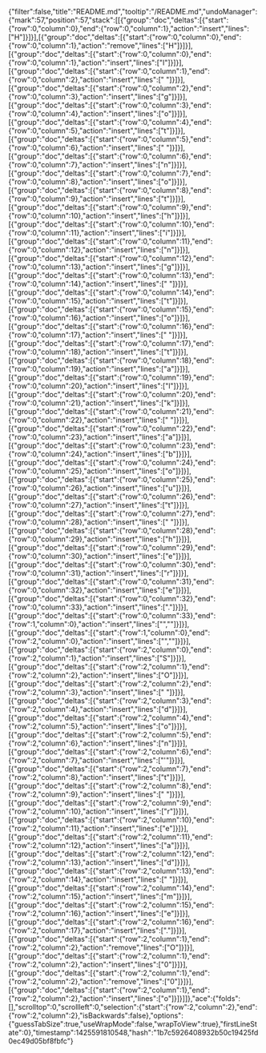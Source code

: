 {"filter":false,"title":"README.md","tooltip":"/README.md","undoManager":{"mark":57,"position":57,"stack":[[{"group":"doc","deltas":[{"start":{"row":0,"column":0},"end":{"row":0,"column":1},"action":"insert","lines":["H"]}]}],[{"group":"doc","deltas":[{"start":{"row":0,"column":0},"end":{"row":0,"column":1},"action":"remove","lines":["H"]}]}],[{"group":"doc","deltas":[{"start":{"row":0,"column":0},"end":{"row":0,"column":1},"action":"insert","lines":["I"]}]}],[{"group":"doc","deltas":[{"start":{"row":0,"column":1},"end":{"row":0,"column":2},"action":"insert","lines":[" "]}]}],[{"group":"doc","deltas":[{"start":{"row":0,"column":2},"end":{"row":0,"column":3},"action":"insert","lines":["g"]}]}],[{"group":"doc","deltas":[{"start":{"row":0,"column":3},"end":{"row":0,"column":4},"action":"insert","lines":["o"]}]}],[{"group":"doc","deltas":[{"start":{"row":0,"column":4},"end":{"row":0,"column":5},"action":"insert","lines":["t"]}]}],[{"group":"doc","deltas":[{"start":{"row":0,"column":5},"end":{"row":0,"column":6},"action":"insert","lines":[" "]}]}],[{"group":"doc","deltas":[{"start":{"row":0,"column":6},"end":{"row":0,"column":7},"action":"insert","lines":["n"]}]}],[{"group":"doc","deltas":[{"start":{"row":0,"column":7},"end":{"row":0,"column":8},"action":"insert","lines":["o"]}]}],[{"group":"doc","deltas":[{"start":{"row":0,"column":8},"end":{"row":0,"column":9},"action":"insert","lines":["t"]}]}],[{"group":"doc","deltas":[{"start":{"row":0,"column":9},"end":{"row":0,"column":10},"action":"insert","lines":["h"]}]}],[{"group":"doc","deltas":[{"start":{"row":0,"column":10},"end":{"row":0,"column":11},"action":"insert","lines":["i"]}]}],[{"group":"doc","deltas":[{"start":{"row":0,"column":11},"end":{"row":0,"column":12},"action":"insert","lines":["n"]}]}],[{"group":"doc","deltas":[{"start":{"row":0,"column":12},"end":{"row":0,"column":13},"action":"insert","lines":["g"]}]}],[{"group":"doc","deltas":[{"start":{"row":0,"column":13},"end":{"row":0,"column":14},"action":"insert","lines":[" "]}]}],[{"group":"doc","deltas":[{"start":{"row":0,"column":14},"end":{"row":0,"column":15},"action":"insert","lines":["t"]}]}],[{"group":"doc","deltas":[{"start":{"row":0,"column":15},"end":{"row":0,"column":16},"action":"insert","lines":["o"]}]}],[{"group":"doc","deltas":[{"start":{"row":0,"column":16},"end":{"row":0,"column":17},"action":"insert","lines":[" "]}]}],[{"group":"doc","deltas":[{"start":{"row":0,"column":17},"end":{"row":0,"column":18},"action":"insert","lines":["t"]}]}],[{"group":"doc","deltas":[{"start":{"row":0,"column":18},"end":{"row":0,"column":19},"action":"insert","lines":["a"]}]}],[{"group":"doc","deltas":[{"start":{"row":0,"column":19},"end":{"row":0,"column":20},"action":"insert","lines":["l"]}]}],[{"group":"doc","deltas":[{"start":{"row":0,"column":20},"end":{"row":0,"column":21},"action":"insert","lines":["k"]}]}],[{"group":"doc","deltas":[{"start":{"row":0,"column":21},"end":{"row":0,"column":22},"action":"insert","lines":[" "]}]}],[{"group":"doc","deltas":[{"start":{"row":0,"column":22},"end":{"row":0,"column":23},"action":"insert","lines":["a"]}]}],[{"group":"doc","deltas":[{"start":{"row":0,"column":23},"end":{"row":0,"column":24},"action":"insert","lines":["b"]}]}],[{"group":"doc","deltas":[{"start":{"row":0,"column":24},"end":{"row":0,"column":25},"action":"insert","lines":["o"]}]}],[{"group":"doc","deltas":[{"start":{"row":0,"column":25},"end":{"row":0,"column":26},"action":"insert","lines":["u"]}]}],[{"group":"doc","deltas":[{"start":{"row":0,"column":26},"end":{"row":0,"column":27},"action":"insert","lines":["t"]}]}],[{"group":"doc","deltas":[{"start":{"row":0,"column":27},"end":{"row":0,"column":28},"action":"insert","lines":[" "]}]}],[{"group":"doc","deltas":[{"start":{"row":0,"column":28},"end":{"row":0,"column":29},"action":"insert","lines":["h"]}]}],[{"group":"doc","deltas":[{"start":{"row":0,"column":29},"end":{"row":0,"column":30},"action":"insert","lines":["e"]}]}],[{"group":"doc","deltas":[{"start":{"row":0,"column":30},"end":{"row":0,"column":31},"action":"insert","lines":["r"]}]}],[{"group":"doc","deltas":[{"start":{"row":0,"column":31},"end":{"row":0,"column":32},"action":"insert","lines":["e"]}]}],[{"group":"doc","deltas":[{"start":{"row":0,"column":32},"end":{"row":0,"column":33},"action":"insert","lines":["."]}]}],[{"group":"doc","deltas":[{"start":{"row":0,"column":33},"end":{"row":1,"column":0},"action":"insert","lines":["",""]}]}],[{"group":"doc","deltas":[{"start":{"row":1,"column":0},"end":{"row":2,"column":0},"action":"insert","lines":["",""]}]}],[{"group":"doc","deltas":[{"start":{"row":2,"column":0},"end":{"row":2,"column":1},"action":"insert","lines":["S"]}]}],[{"group":"doc","deltas":[{"start":{"row":2,"column":1},"end":{"row":2,"column":2},"action":"insert","lines":["O"]}]}],[{"group":"doc","deltas":[{"start":{"row":2,"column":2},"end":{"row":2,"column":3},"action":"insert","lines":[" "]}]}],[{"group":"doc","deltas":[{"start":{"row":2,"column":3},"end":{"row":2,"column":4},"action":"insert","lines":["d"]}]}],[{"group":"doc","deltas":[{"start":{"row":2,"column":4},"end":{"row":2,"column":5},"action":"insert","lines":["o"]}]}],[{"group":"doc","deltas":[{"start":{"row":2,"column":5},"end":{"row":2,"column":6},"action":"insert","lines":["n"]}]}],[{"group":"doc","deltas":[{"start":{"row":2,"column":6},"end":{"row":2,"column":7},"action":"insert","lines":["'"]}]}],[{"group":"doc","deltas":[{"start":{"row":2,"column":7},"end":{"row":2,"column":8},"action":"insert","lines":["t"]}]}],[{"group":"doc","deltas":[{"start":{"row":2,"column":8},"end":{"row":2,"column":9},"action":"insert","lines":[" "]}]}],[{"group":"doc","deltas":[{"start":{"row":2,"column":9},"end":{"row":2,"column":10},"action":"insert","lines":["r"]}]}],[{"group":"doc","deltas":[{"start":{"row":2,"column":10},"end":{"row":2,"column":11},"action":"insert","lines":["e"]}]}],[{"group":"doc","deltas":[{"start":{"row":2,"column":11},"end":{"row":2,"column":12},"action":"insert","lines":["a"]}]}],[{"group":"doc","deltas":[{"start":{"row":2,"column":12},"end":{"row":2,"column":13},"action":"insert","lines":["d"]}]}],[{"group":"doc","deltas":[{"start":{"row":2,"column":13},"end":{"row":2,"column":14},"action":"insert","lines":[" "]}]}],[{"group":"doc","deltas":[{"start":{"row":2,"column":14},"end":{"row":2,"column":15},"action":"insert","lines":["m"]}]}],[{"group":"doc","deltas":[{"start":{"row":2,"column":15},"end":{"row":2,"column":16},"action":"insert","lines":["e"]}]}],[{"group":"doc","deltas":[{"start":{"row":2,"column":16},"end":{"row":2,"column":17},"action":"insert","lines":["."]}]}],[{"group":"doc","deltas":[{"start":{"row":2,"column":1},"end":{"row":2,"column":2},"action":"remove","lines":["O"]}]}],[{"group":"doc","deltas":[{"start":{"row":2,"column":1},"end":{"row":2,"column":2},"action":"insert","lines":["0"]}]}],[{"group":"doc","deltas":[{"start":{"row":2,"column":1},"end":{"row":2,"column":2},"action":"remove","lines":["0"]}]}],[{"group":"doc","deltas":[{"start":{"row":2,"column":1},"end":{"row":2,"column":2},"action":"insert","lines":["o"]}]}]]},"ace":{"folds":[],"scrolltop":0,"scrollleft":0,"selection":{"start":{"row":2,"column":2},"end":{"row":2,"column":2},"isBackwards":false},"options":{"guessTabSize":true,"useWrapMode":false,"wrapToView":true},"firstLineState":0},"timestamp":1425591810548,"hash":"1b7c5926408932b50c19425fd0ec49d05bf8fbfc"}